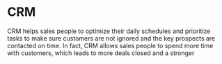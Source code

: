 # CRM
CRM helps sales people to optimize their daily schedules and prioritize tasks to make sure customers are not ignored and the key prospects are contacted on time. In fact, CRM allows sales people to spend more time with customers, which leads to more deals closed and a stronger
